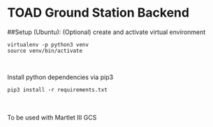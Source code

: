 # TOAD Ground Station Backend

##Setup (Ubuntu):
(Optional) create and activate virtual environment
```
virtualenv -p python3 venv
source venv/bin/activate
```

<br>

Install python dependencies via pip3
```
pip3 install -r requirements.txt
```
<br><br>
To be used with Martlet III GCS
